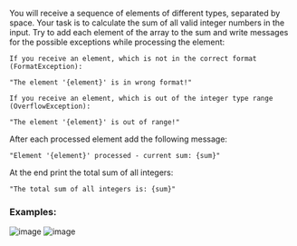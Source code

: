 You will receive a sequence of elements of different types, separated by space. Your task is to calculate the sum of all valid integer numbers in the input. Try to add each element of the array to the sum and write messages for the possible exceptions while processing the element:

	If you receive an element, which is not in the correct format (FormatException):
  
    "The element '{element}' is in wrong format!"

	If you receive an element, which is out of the integer type range (OverflowException):
  
    "The element '{element}' is out of range!"

After each processed element add the following message:

	"Element '{element}' processed - current sum: {sum}"

At the end print the total sum of all integers:

	"The total sum of all integers is: {sum}"

### Examples:

![image](https://user-images.githubusercontent.com/45227327/224835034-937b0a74-9b13-4dd0-b5dd-20bda43e2725.png)
![image](https://user-images.githubusercontent.com/45227327/224835144-5ef553e2-4050-4238-9561-eadbcdfce816.png)
